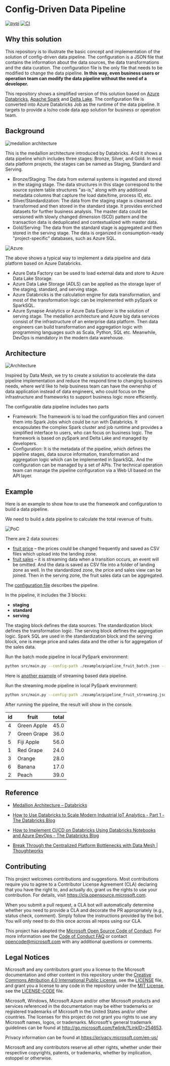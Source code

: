 # Config-Driven Data Pipeline

[![pypi](https://img.shields.io/pypi/v/cddp.svg)](https://pypi.org/project/cddp) [![CI](https://github.com/gary918/config-driven-data-pipeline/actions/workflows/CI.yml/badge.svg?branch=dev)](https://github.com/gary918/config-driven-data-pipeline/actions/workflows/CI.yml)

## Why this solution

This repository is to illustrate the basic concept and implementation of the solution of config-driven data pipeline. The configuration is a JSON file that contains the information about the data sources, the data transformations and the data curation. The configuration file is the only file that needs to be modified to change the data pipeline. **In this way, even business users or operation team can modify the data pipeline without the need of a developer.**

This repository shows a simplified version of this solution based on [Azure Databricks](https://learn.microsoft.com/en-us/azure/databricks/introduction/), [Apache Spark](https://spark.apache.org/docs/latest/index.html) and [Delta Lake](https://www.delta.io). The configuration file is converted into Azure Databricks Job as the runtime of the data pipeline. It targets to provide a lo/no code data app solution for business or operation team.

## Background

![medallion architecture](images/arc1.png)

This is the medallion architecture introduced by Databricks. And it shows a data pipeline which includes three stages: Bronze, Silver, and Gold. In most data platform projects, the stages can be named as Staging, Standard and Serving.

- Bronze/Staging: The data from external systems is ingested and stored in the staging stage. The data structures in this stage correspond to the source system table structures "as-is," along with any additional metadata columns that capture the load date/time, process ID, etc.
- Silver/Standardization: The data from the staging stage is cleansed and transformed and then stored in the standard stage. It provides enriched datasets for further business analysis. The master data could be versioned with slowly changed dimension (SCD) pattern and the transaction data is deduplicated and contextualized with master data.
- Gold/Serving: The data from the standard stage is aggregated and then stored in the serving stage. The data is organized in consumption-ready "project-specific" databases, such as Azure SQL.

![Azure](images/arc2.png)

The above shows a typical way to implement a data pipeline and data platform based on Azure Databricks.

- Azure Data Factory can be used to load external data and store to Azure Data Lake Storage.
- Azure Data Lake Storage (ADLS) can be applied as the storage layer of the staging, standard, and serving stage.
- Azure Databricks is the calculation engine for data transformation, and most of the transformation logic can be implemented with pySpark or SparkSQL.
- Azure Synapse Analytics or Azure Data Explorer is the solution of serving stage.
The medallion architecture and Azure big data services consist of the infrastructure of an enterprise data platform. Then data engineers can build transformation and aggregation logic with programming languages such as Scala, Python, SQL etc. Meanwhile, DevOps is mandatory in the modern data warehouse.

## Architecture

![Architecture](images/arc3.png)

Inspired by Data Mesh, we try to create a solution to accelerate the data pipeline implementation and reduce the respond time to changing business needs, where we’d like to help business team can have the ownership of data application instead of data engineers, who could focus on the infrastructure and frameworks to support business logic more efficiently.

The configurable data pipeline includes two parts

- Framework: The framework is to load the configuration files and convert them into Spark Jobs which could be run with Databricks. It encapsulates the complex Spark cluster and job runtime and provides a simplified interface to users, who can focus on business logic. The framework is based on pySpark and Delta Lake and managed by developers.
- Configuration: It is the metadata of the pipeline, which defines the pipeline stages, data source information, transformation and aggregation logic which can be implemented in SparkSQL. And the configuration can be managed by a set of APIs. The technical operation team can manage the pipeline configuration via a Web UI based on the API layer.

## Example

Here is an example to show how to use the framework and configuration to build a data pipeline. 

We need to build a data pipeline to calculate the total revenue of fruits.

![PoC](images/poc.png)

There are 2 data sources:

- [fruit price](example/data/fruit-price/001.csv) – the prices could be changed frequently and saved as CSV files which upload into the landing zone.
- [fruit sales](example/data/fruit-sales/2022-01-10.csv) – it is streaming data when a transition occurs, an event will be omitted. And the data is saved as CSV file into a folder of landing zone as well.
In the standardized zone, the price and sales view can be joined. Then in the serving zone, the fruit sales data can be aggregated.

The [configuration file](example/pipeline_fruit_batch.json) describes the pipeline.

In the pipeline, it includes the 3 blocks:

- **staging**
- **standard**
- **serving**

The staging block defines the data sources. The standardization block defines the transformation logic. The serving block defines the aggregation logic.
Spark SQL are used in the standardization block and the serving block, one is merge price and sales data and the other is for aggregation of the sales data.

Run the batch mode pipeline in local PySpark environment:

```bash
python src/main.py --config-path ./example/pipeline_fruit_batch.json --working-dir ./tmp --show-result True --build-landing-zone True --cleanup-database True
```

Here is [another example](example/pipeline_fruit_streaming.json) of streaming based data pipeline. 

Run the streaming mode pipeline in local PySpark environment:

```bash
python src/main.py --config-path ./example/pipeline_fruit_streaming.json --working-dir ./tmp --await-termination 60 --show-result True  --build-landing-zone True --cleanup-database True
```

After running the pipeline, the result will show in the console.

  id|      fruit|total
----|-----------|------
   4|Green Apple| 45.0
   7|Green Grape| 36.0
   5| Fiji Apple| 56.0
   1|  Red Grape| 24.0
   3|     Orange| 28.0
   6|     Banana| 17.0
   2|      Peach| 39.0
  
## Reference

- [Medallion Architecture – Databricks](https://www.databricks.com/glossary/medallion-architecture)

- [How to Use Databricks to Scale Modern Industrial IoT Analytics - Part 1 - The Databricks Blog](https://www.databricks.com/blog/2020/08/03/modern-industrial-iot-analytics-on-azure-part-1.html)

- [How to Implement CI/CD on Databricks Using Databricks Notebooks and Azure DevOps - The Databricks Blog](https://www.databricks.com/blog/2021/09/20/part-1-implementing-ci-cd-on-databricks-using-databricks-notebooks-and-azure-devops.html)

- [Break Through the Centralized Platform Bottlenecks with Data Mesh | Thoughtworks](https://www.thoughtworks.com/en-sg/insights/articles/break-though-the-centralized-platform-bottlenecks-with-data-mesh)

## Contributing

This project welcomes contributions and suggestions.  Most contributions require you to agree to a
Contributor License Agreement (CLA) declaring that you have the right to, and actually do, grant us
the rights to use your contribution. For details, visit https://cla.opensource.microsoft.com.

When you submit a pull request, a CLA bot will automatically determine whether you need to provide
a CLA and decorate the PR appropriately (e.g., status check, comment). Simply follow the instructions
provided by the bot. You will only need to do this once across all repos using our CLA.

This project has adopted the [Microsoft Open Source Code of Conduct](https://opensource.microsoft.com/codeofconduct/).
For more information see the [Code of Conduct FAQ](https://opensource.microsoft.com/codeofconduct/faq/) or
contact [opencode@microsoft.com](mailto:opencode@microsoft.com) with any additional questions or comments.

## Legal Notices

Microsoft and any contributors grant you a license to the Microsoft documentation and other content
in this repository under the [Creative Commons Attribution 4.0 International Public License](https://creativecommons.org/licenses/by/4.0/legalcode),
see the [LICENSE](LICENSE) file, and grant you a license to any code in the repository under the [MIT License](https://opensource.org/licenses/MIT), see the
[LICENSE-CODE](LICENSE-CODE) file.

Microsoft, Windows, Microsoft Azure and/or other Microsoft products and services referenced in the documentation
may be either trademarks or registered trademarks of Microsoft in the United States and/or other countries.
The licenses for this project do not grant you rights to use any Microsoft names, logos, or trademarks.
Microsoft's general trademark guidelines can be found at http://go.microsoft.com/fwlink/?LinkID=254653.

Privacy information can be found at <https://privacy.microsoft.com/en-us/>

Microsoft and any contributors reserve all other rights, whether under their respective copyrights, patents,
or trademarks, whether by implication, estoppel or otherwise.
